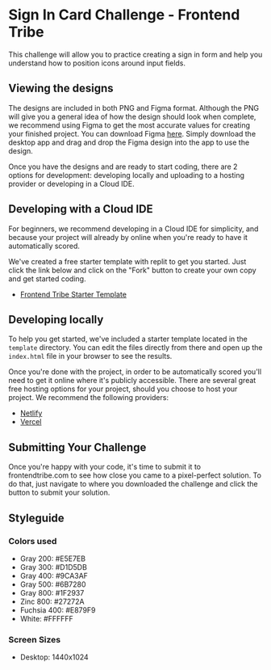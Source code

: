 # Sign In Card Challenge - Frontend Tribe

This challenge will allow you to practice creating a sign in form and help you understand how to position icons around input fields.

## Viewing the designs

The designs are included in both PNG and Figma format.  Although the PNG will give you a general idea of how the design should look when complete, we recommend using Figma to get the most accurate values for creating your finished project.  You can download Figma [here](https://www.figma.com/downloads/).  Simply download the desktop app and drag and drop the Figma design into the app to use the design.

Once you have the designs and are ready to start coding, there are 2 options for development: developing locally and uploading to a hosting provider or developing in a Cloud IDE. 

## Developing with a Cloud IDE

For beginners, we recommend developing in a Cloud IDE for simplicity, and because your project will already by online when you're ready to have it automatically scored. 

We've created a free starter template with replit to get you started.  Just click the link below and click on the "Fork" button to create your own copy and get started coding.

- [Frontend Tribe Starter Template](https://replit.com/@joshfrontendtri/Frontend-Tribe-Starter-Template)

## Developing locally

To help you get started, we've included a starter template located in the `template` directory.  You can edit the files directly from there and open up the `index.html` file in your browser to see the results.

Once you're done with the project, in order to be automatically scored you'll need to get it online where it's publicly accessible.  There are several great free hosting options for your project, should you choose to host your project.  We recommend the following providers:

- [Netlify](https://www.netlify.com/)
- [Vercel](https://vercel.com/)

## Submitting Your Challenge

Once you're happy with your code, it's time to submit it to frontendtribe.com to see how close you came to a pixel-perfect solution.  To do that, just navigate to where you downloaded the challenge and click the button to submit your solution. 

## Styleguide

### Colors used 

- Gray 200: #E5E7EB
- Gray 300: #D1D5DB
- Gray 400: #9CA3AF
- Gray 500: #6B7280
- Gray 800: #1F2937
- Zinc 800: #27272A
- Fuchsia 400: #E879F9
- White: #FFFFFF

### Screen Sizes

- Desktop: 1440x1024